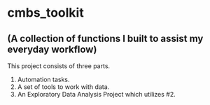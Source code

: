 # cmbs_toolkit
## (A collection of functions I built to assist my everyday workflow)

This project consists of three parts.

1. Automation tasks.
2. A set of tools to work with data.
3. An Exploratory Data Analysis Project which utilizes #2.
